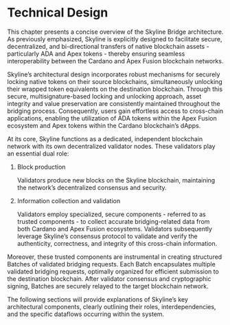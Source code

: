 # Technical Design

This chapter presents a concise overview of the Skyline Bridge architecture. As previously emphasized, Skyline is explicitly designed to facilitate secure, decentralized, and bi-directional transfers of native blockchain assets - particularly ADA and Apex tokens - thereby ensuring seamless interoperability between the Cardano and Apex Fusion blockchain networks.

Skyline’s architectural design incorporates robust mechanisms for securely locking native tokens on their source blockchains, simultaneously unlocking their wrapped token equivalents on the destination blockchain. Through this secure, multisignature-based locking and unlocking approach, asset integrity and value preservation are consistently maintained throughout the bridging process. Consequently, users gain effortless access to cross-chain applications, enabling the utilization of ADA tokens within the Apex Fusion ecosystem and Apex tokens within the Cardano blockchain’s dApps.

At its core, Skyline functions as a dedicated, independent blockchain network with its own decentralized validator nodes. These validators play an essential dual role:

1.  Block production

    Validators produce new blocks on the Skyline blockchain, maintaining the network’s decentralized consensus and security.
2.  Information collection and validation

    Validators employ specialized, secure components - referred to as trusted components - to collect accurate bridging-related data from both Cardano and Apex Fusion ecosystems. Validators subsequently leverage Skyline’s consensus protocol to validate and verify the authenticity, correctness, and integrity of this cross-chain information.

Moreover, these trusted components are instrumental in creating structured Batches of validated bridging requests. Each Batch encapsulates multiple validated bridging requests, optimally organized for efficient submission to the destination blockchain. After validator consensus and cryptographic signing, Batches are securely relayed to the target blockchain network.

The following sections will provide explanations of Skyline’s key architectural components, clearly outlining their roles, interdependencies, and the specific dataflows occurring within the system.

